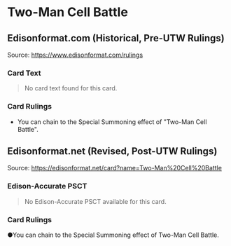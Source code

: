 # Two-Man Cell Battle

## Edisonformat.com (Historical, Pre-UTW Rulings)

Source: https://www.edisonformat.com/rulings

### Card Text

> No card text found for this card.

### Card Rulings

*   You can chain to the Special Summoning effect of "Two-Man Cell Battle".

## Edisonformat.net (Revised, Post-UTW Rulings)

Source: https://edisonformat.net/card?name=Two-Man%20Cell%20Battle

### Edison-Accurate PSCT

> No Edison-Accurate PSCT available for this card.

### Card Rulings

●You can chain to the Special Summoning effect of Two-Man Cell Battle.
            